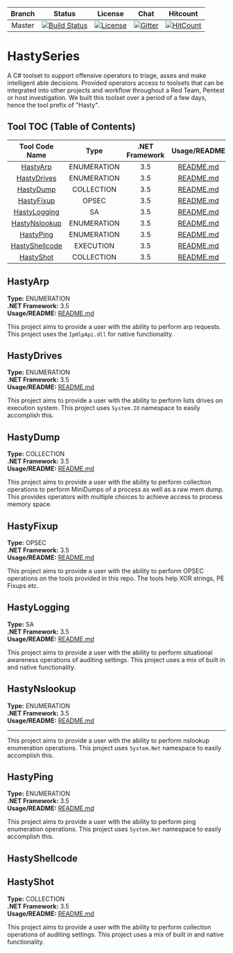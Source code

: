 

| Branch | Status | License | Chat | Hitcount |
| :----: | :----: | :----: | :----: | :----: | 
| Master | [![Build Status](https://travis-ci.com/obscuritylabs/HastySeries.svg?token=WijX13S3UsZRzVurRNNm&branch=master)](https://travis-ci.com/obscuritylabs/HastySeries) | [![License](https://img.shields.io/badge/License-BSD%203--Clause-blue.svg)](https://opensource.org/licenses/BSD-3-Clause) | [![Gitter](https://badges.gitter.im/HastySeries/community.svg)](https://gitter.im/HastySeries/community?utm_source=badge&utm_medium=badge&utm_campaign=pr-badge) | [![HitCount](http://hits.dwyl.io/obscuritylabs/HastySeries.svg)](http://hits.dwyl.io/obscuritylabs/HastySeries)|

# HastySeries
A C# toolset to support offensive operators to triage, asses and make intelligent able decisions. Provided operators access to toolsets that can be integrated into other projects and workflow throughout a Red Team, Pentest or host investigation. We built this toolset over a period of a few days, hence the tool prefix of "Hasty".


## Tool TOC (Table of Contents)
|           Tool Code Name         |      Type     |  .NET Framework |                Usage/README            |
| :------------------------------: | :-----------: | :-------------: | :------------------------------------: |
| [HastyArp](#hastyarp)            |  ENUMERATION  |       3.5       |   [README.md](HastyArp/README.md)      |
| [HastyDrives](#hastydrives)      |  ENUMERATION  |       3.5       |   [README.md](HastyDrives/README.md)   |
| [HastyDump](#hastydump)          |  COLLECTION   |       3.5       |   [README.md](HastyDump/README.md)     |
| [HastyFixup](#hastyfixup)        |     OPSEC     |       3.5       |   [README.md](HastyFixup/README.md)    |
| [HastyLogging](#hastylogging)    |       SA      |       3.5       |   [README.md](HastyLogging/README.md)  |
| [HastyNslookup](#hastynslookup)  |  ENUMERATION  |       3.5       |   [README.md](HastyNslookup/README.md) |
| [HastyPing](#hastyping)          |  ENUMERATION  |       3.5       |   [README.md](HastyPing/README.md)     |
| [HastyShellcode](#hastyshellcode)|   EXECUTION   |       3.5       |   [README.md](HastyShellcode/README.md)|
| [HastyShot](#hastyshot)          |  COLLECTION   |       3.5       |   [README.md](HastyShot/README.md)     |

## HastyArp
**Type:** ENUMERATION  
**.NET Framework:** 3.5  
**Usage/README:** [README.md](HastyArp/README.md) 

This project aims to provide a user with the ability to perform arp requests. This project uses the `IpHlpApi.dll` for native functionality. 

## HastyDrives
**Type:** ENUMERATION  
**.NET Framework:** 3.5  
**Usage/README:** [README.md](HastyDrives/README.md) 

This project aims to provide a user with the ability to perform lists drives on execution system. This project uses `System.IO` namespace to easily accomplish this.

## HastyDump
**Type:** COLLECTION  
**.NET Framework:** 3.5  
**Usage/README:** [README.md](HastyDump/README.md) 

This project aims to provide a user with the ability to perform collection operations to perform MiniDumps of a process as well as a raw mem dump. This provides operators with multiple choices to achieve access to process memory space.

## HastyFixup
**Type:** OPSEC  
**.NET Framework:** 3.5  
**Usage/README:** [README.md](HastyFixup/README.md) 

This project aims to provide a user with the ability to perform OPSEC operations on the tools provided in this repo. The tools help XOR strings, PE Fixups etc.

## HastyLogging
**Type:** SA  
**.NET Framework:** 3.5  
**Usage/README:** [README.md](HastyLogging/README.md) 

This project aims to provide a user with the ability to perform situational awareness operations of auditing settings. This project uses a mix of built in and native functionality.

## HastyNslookup
**Type:** ENUMERATION  
**.NET Framework:** 3.5  
**Usage/README:** [README.md](HastyNslookup/README.md) 
***
This project aims to provide a user with the ability to perform nslookup enumeration operations. This project uses `System.Net` namespace to easily accomplish this.

## HastyPing
**Type:** ENUMERATION  
**.NET Framework:** 3.5  
**Usage/README:** [README.md](HastyPing/README.md) 

This project aims to provide a user with the ability to perform ping enumeration operations. This project uses `System.Net` namespace to easily accomplish this.

## HastyShellcode

## HastyShot
**Type:** COLLECTION  
**.NET Framework:** 3.5  
**Usage/README:** [README.md](HastyShot/README.md) 

This project aims to provide a user with the ability to perform collection operations of auditing settings. This project uses a mix of built in and native functionality.
